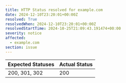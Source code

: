 ```yaml
---
title: HTTP Status resolved for example.com
date: 2024-12-10T23:20:01+00:00Z
resolved: True
resolvedWhen: 2024-12-10T23:20:01+00:00Z
resolvedStartTime: 2024-10-25T21:09:43.191474+00:00
severity: notice
affected:
  - example.com
section: issue
---
```


| Expected Statuses | Actual Status  |
|-------------------|----------------|
| 200, 301, 302 | 200 |
